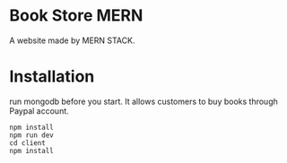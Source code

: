# Book Store MERN
A website made by MERN STACK.
# Installation
run mongodb before you start. It allows customers to buy books through Paypal account.
```
npm install
npm run dev
cd client
npm install 
```
